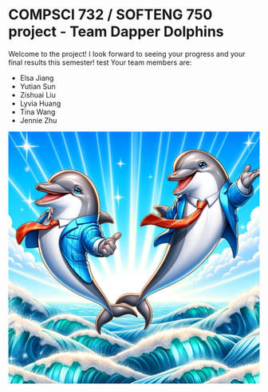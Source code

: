 # COMPSCI 732 / SOFTENG 750 project - Team Dapper Dolphins

Welcome to the project! I look forward to seeing your progress and your final results this semester!
test
Your team members are:
- Elsa Jiang
- Yutian Sun
- Zishuai Liu
- Lyvia Huang
- Tina Wang
- Jennie Zhu

![](./group-image/Dapper%20Dolphins.webp)